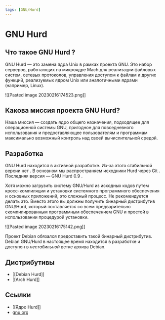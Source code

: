 ```yaml
---
tags: [GNU/Hurd]
---
```

# GNU Hurd

## Что такое GNU Hurd ?

GNU Hurd — это замена ядра Unix в рамках проекта GNU. Это набор серверов, работающих на микроядре Mach для реализации файловых систем, сетевых протоколов, управления доступом к файлам и других функций, реализуемых ядром Unix или аналогичными ядрами (например, Linux).

![[Pasted image 20230216174523.png]]

## Какова миссия проекта GNU Hurd?

Наша миссия — создать ядро ​​общего назначения, подходящее для операционной системы GNU, пригодное для повседневного использования и предоставляющее пользователям и программам максимально возможный контроль над своей вычислительной средой.

## Разработка

GNU Hurd находится в активной разработке. Из-за этого стабильной версии нет . В основном мы распространяем исходники Hurd через Git . Последняя версия — GNU Hurd 0.9 .

Хотя можно загрузить систему GNU/Hurd из исходных кодов путем кросс-компиляции и установки системного программного обеспечения и основных приложений, это сложный процесс. Не рекомендуется делать это. Вместо этого вы должны получить бинарный дистрибутив GNU/Hurd, который поставляется со всем предварительно скомпилированным программным обеспечением GNU и простой в использовании процедурой установки.

![[Pasted image 20230216175142.png]]

Проект Debian обязался предоставить такой бинарный дистрибутив. Debian GNU/Hurd в настоящее время находится в разработке и доступен в *нестабильной* ветке архива Debian.

## Дистрибутивы

- [[Debian Hurd]]
- [[Arch Hurd]]

## Ссылки

- [[Ядро Hurd]]
- [gnu.org](https://www.gnu.org/software/hurd/index.html)